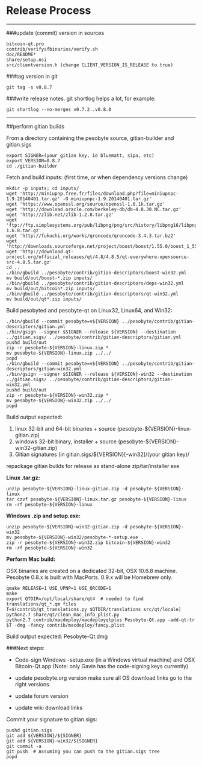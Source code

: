Release Process
====================

* * *

###update (commit) version in sources


	bitcoin-qt.pro
	contrib/verifysfbinaries/verify.sh
	doc/README*
	share/setup.nsi
	src/clientversion.h (change CLIENT_VERSION_IS_RELEASE to true)

###tag version in git

	git tag -s v0.8.7

###write release notes. git shortlog helps a lot, for example:

	git shortlog --no-merges v0.7.2..v0.8.0

* * *

##perform gitian builds

 From a directory containing the pesobyte source, gitian-builder and gitian.sigs
  
	export SIGNER=(your gitian key, ie bluematt, sipa, etc)
	export VERSION=0.8.7
	cd ./gitian-builder

 Fetch and build inputs: (first time, or when dependency versions change)

	mkdir -p inputs; cd inputs/
	wget 'http://miniupnp.free.fr/files/download.php?file=miniupnpc-1.9.20140401.tar.gz' -O miniupnpc-1.9.20140401.tar.gz'
	wget 'https://www.openssl.org/source/openssl-1.0.1k.tar.gz'
	wget 'http://download.oracle.com/berkeley-db/db-4.8.30.NC.tar.gz'
	wget 'http://zlib.net/zlib-1.2.8.tar.gz'
	wget 'ftp://ftp.simplesystems.org/pub/libpng/png/src/history/libpng16/libpng-1.6.8.tar.gz'
	wget 'http://fukuchi.org/works/qrencode/qrencode-3.4.3.tar.bz2'
	wget 'http://downloads.sourceforge.net/project/boost/boost/1.55.0/boost_1_55_0.tar.bz2'
	wget 'http://download.qt-project.org/official_releases/qt/4.8/4.8.5/qt-everywhere-opensource-src-4.8.5.tar.gz'
	cd ..
	./bin/gbuild ../pesobyte/contrib/gitian-descriptors/boost-win32.yml
	mv build/out/boost-*.zip inputs/
	./bin/gbuild ../pesobyte/contrib/gitian-descriptors/deps-win32.yml
	mv build/out/bitcoin*.zip inputs/
	./bin/gbuild ../pesobyte/contrib/gitian-descriptors/qt-win32.yml
	mv build/out/qt*.zip inputs/

 Build pesobyted and pesobyte-qt on Linux32, Linux64, and Win32:
  
	./bin/gbuild --commit pesobyte=v${VERSION} ../pesobyte/contrib/gitian-descriptors/gitian.yml
	./bin/gsign --signer $SIGNER --release ${VERSION} --destination ../gitian.sigs/ ../pesobyte/contrib/gitian-descriptors/gitian.yml
	pushd build/out
	zip -r pesobyte-${VERSION}-linux.zip *
	mv pesobyte-${VERSION}-linux.zip ../../
	popd
	./bin/gbuild --commit pesobyte=v${VERSION} ../pesobyte/contrib/gitian-descriptors/gitian-win32.yml
	./bin/gsign --signer $SIGNER --release ${VERSION}-win32 --destination ../gitian.sigs/ ../pesobyte/contrib/gitian-descriptors/gitian-win32.yml
	pushd build/out
	zip -r pesobyte-${VERSION}-win32.zip *
	mv pesobyte-${VERSION}-win32.zip ../../
	popd

  Build output expected:

  1. linux 32-bit and 64-bit binaries + source (pesobyte-${VERSION}-linux-gitian.zip)
  2. windows 32-bit binary, installer + source (pesobyte-${VERSION}-win32-gitian.zip)
  3. Gitian signatures (in gitian.sigs/${VERSION}[-win32]/(your gitian key)/

repackage gitian builds for release as stand-alone zip/tar/installer exe

**Linux .tar.gz:**

	unzip pesobyte-${VERSION}-linux-gitian.zip -d pesobyte-${VERSION}-linux
	tar czvf pesobyte-${VERSION}-linux.tar.gz pesobyte-${VERSION}-linux
	rm -rf pesobyte-${VERSION}-linux

**Windows .zip and setup.exe:**

	unzip pesobyte-${VERSION}-win32-gitian.zip -d pesobyte-${VERSION}-win32
	mv pesobyte-${VERSION}-win32/pesobyte-*-setup.exe .
	zip -r pesobyte-${VERSION}-win32.zip bitcoin-${VERSION}-win32
	rm -rf pesobyte-${VERSION}-win32

**Perform Mac build:**

  OSX binaries are created on a dedicated 32-bit, OSX 10.6.8 machine.
  Pesobyte 0.8.x is built with MacPorts.  0.9.x will be Homebrew only.

	qmake RELEASE=1 USE_UPNP=1 USE_QRCODE=1
	make
	export QTDIR=/opt/local/share/qt4  # needed to find translations/qt_*.qm files
	T=$(contrib/qt_translations.py $QTDIR/translations src/qt/locale)
	python2.7 share/qt/clean_mac_info_plist.py
	python2.7 contrib/macdeploy/macdeployqtplus Pesobyte-Qt.app -add-qt-tr $T -dmg -fancy contrib/macdeploy/fancy.plist

 Build output expected: Pesobyte-Qt.dmg

###Next steps:

* Code-sign Windows -setup.exe (in a Windows virtual machine) and
  OSX Bitcoin-Qt.app (Note: only Gavin has the code-signing keys currently)

* update pesobyte.org version
  make sure all OS download links go to the right versions

* update forum version

* update wiki download links

Commit your signature to gitian.sigs:

	pushd gitian.sigs
	git add ${VERSION}/${SIGNER}
	git add ${VERSION}-win32/${SIGNER}
	git commit -a
	git push  # Assuming you can push to the gitian.sigs tree
	popd

